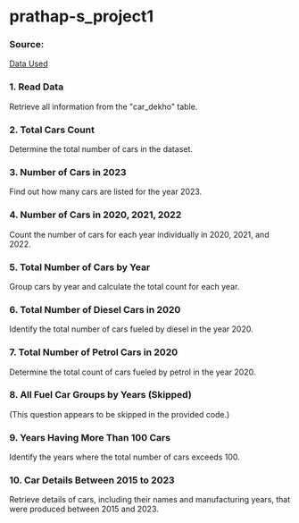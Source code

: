 # prathap-s_project1
### Source:
[Data Used](Data/Used_Car_data.txt)

### 1. Read Data
Retrieve all information from the "car_dekho" table.
### 2. Total Cars Count
Determine the total number of cars in the dataset.
### 3. Number of Cars in 2023
Find out how many cars are listed for the year 2023.
### 4. Number of Cars in 2020, 2021, 2022
Count the number of cars for each year individually in 2020, 2021, and 2022.
### 5. Total Number of Cars by Year
Group cars by year and calculate the total count for each year.
### 6. Total Number of Diesel Cars in 2020
Identify the total number of cars fueled by diesel in the year 2020.
### 7. Total Number of Petrol Cars in 2020
Determine the total count of cars fueled by petrol in the year 2020.
### 8. All Fuel Car Groups by Years (Skipped)
(This question appears to be skipped in the provided code.)
### 9. Years Having More Than 100 Cars
Identify the years where the total number of cars exceeds 100.
### 10. Car Details Between 2015 to 2023
Retrieve details of cars, including their names and manufacturing years, that were produced between 2015 and 2023.

